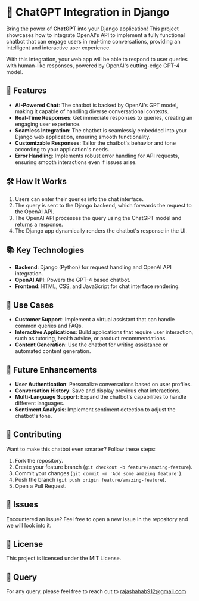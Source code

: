 # 🤖 ChatGPT Integration in Django

Bring the power of **ChatGPT** into your Django application! This project showcases how to integrate OpenAI's API to implement a fully functional chatbot that can engage users in real-time conversations, providing an intelligent and interactive user experience.

With this integration, your web app will be able to respond to user queries with human-like responses, powered by OpenAI's cutting-edge GPT-4 model.

## 🌟 Features

- **AI-Powered Chat**: The chatbot is backed by OpenAI's GPT model, making it capable of handling diverse conversational contexts.
- **Real-Time Responses**: Get immediate responses to queries, creating an engaging user experience.
- **Seamless Integration**: The chatbot is seamlessly embedded into your Django web application, ensuring smooth functionality.
- **Customizable Responses**: Tailor the chatbot's behavior and tone according to your application's needs.
- **Error Handling**: Implements robust error handling for API requests, ensuring smooth interactions even if issues arise.

## 🛠 How It Works

1. Users can enter their queries into the chat interface.
2. The query is sent to the Django backend, which forwards the request to the OpenAI API.
3. The OpenAI API processes the query using the ChatGPT model and returns a response.
4. The Django app dynamically renders the chatbot's response in the UI.

## 📚 Key Technologies

- **Backend**: Django (Python) for request handling and OpenAI API integration.
- **OpenAI API**: Powers the GPT-4 based chatbot.
- **Frontend**: HTML, CSS, and JavaScript for chat interface rendering.

## 🚀 Use Cases

- **Customer Support**: Implement a virtual assistant that can handle common queries and FAQs.
- **Interactive Applications**: Build applications that require user interaction, such as tutoring, health advice, or product recommendations.
- **Content Generation**: Use the chatbot for writing assistance or automated content generation.

## 🎯 Future Enhancements

- **User Authentication**: Personalize conversations based on user profiles.
- **Conversation History**: Save and display previous chat interactions.
- **Multi-Language Support**: Expand the chatbot's capabilities to handle different languages.
- **Sentiment Analysis**: Implement sentiment detection to adjust the chatbot's tone.

## 🤝 Contributing

Want to make this chatbot even smarter? Follow these steps:
1. Fork the repository.
2. Create your feature branch (`git checkout -b feature/amazing-feature`).
3. Commit your changes (`git commit -m 'Add some amazing feature'`).
4. Push the branch (`git push origin feature/amazing-feature`).
5. Open a Pull Request.

## 🐛 Issues

Encountered an issue? Feel free to open a new issue in the repository and we will look into it.

## 📄 License

This project is licensed under the MIT License.

## :thought_balloon: Query

For any query, please feel free to reach out to rajashahab912@gmail.com

